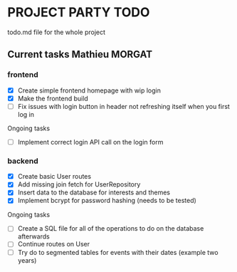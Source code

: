 # PROJECT PARTY TODO

todo.md file for the whole project

## Current tasks Mathieu MORGAT

### frontend

- [x] Create simple frontend homepage with wip login
- [x] Make the frontend build
- [ ] Fix issues with login button in header not refreshing itself when you first log in

Ongoing tasks

- [ ] Implement correct login API call on the login form

### backend

- [x] Create basic User routes
- [x] Add missing join fetch for UserRepository
- [x] Insert data to the database for interests and themes
- [x] Implement bcrypt for password hashing (needs to be tested)

Ongoing tasks

- [ ] Create a SQL file for all of the operations to do on the database afterwards
- [ ] Continue routes on User
- [ ] Try do to segmented tables for events with their dates (example two years)
